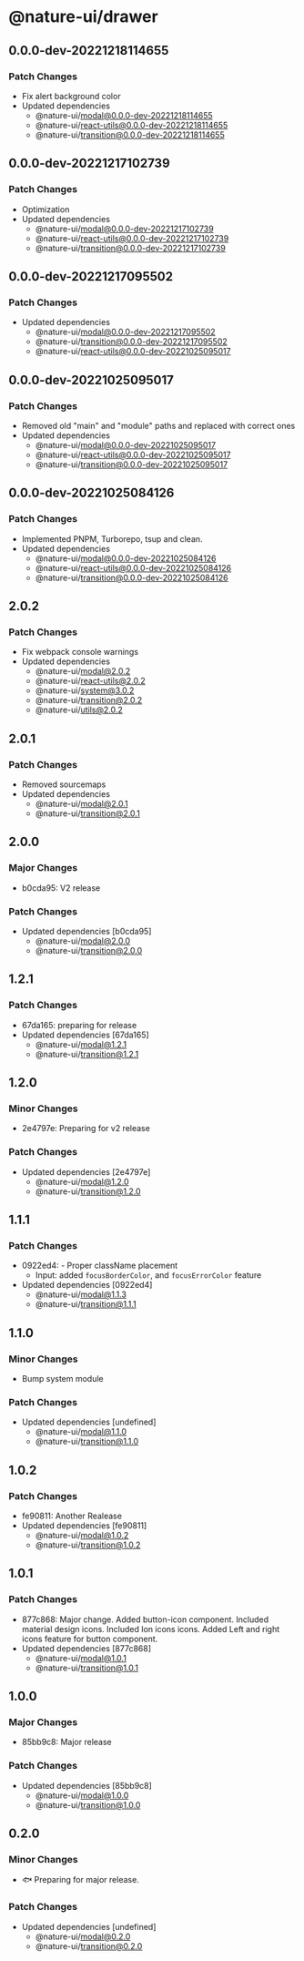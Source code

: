 # @nature-ui/drawer

## 0.0.0-dev-20221218114655

### Patch Changes

- Fix alert background color
- Updated dependencies
  - @nature-ui/modal@0.0.0-dev-20221218114655
  - @nature-ui/react-utils@0.0.0-dev-20221218114655
  - @nature-ui/transition@0.0.0-dev-20221218114655

## 0.0.0-dev-20221217102739

### Patch Changes

- Optimization
- Updated dependencies
  - @nature-ui/modal@0.0.0-dev-20221217102739
  - @nature-ui/react-utils@0.0.0-dev-20221217102739
  - @nature-ui/transition@0.0.0-dev-20221217102739

## 0.0.0-dev-20221217095502

### Patch Changes

- Updated dependencies
  - @nature-ui/modal@0.0.0-dev-20221217095502
  - @nature-ui/transition@0.0.0-dev-20221217095502
  - @nature-ui/react-utils@0.0.0-dev-20221025095017

## 0.0.0-dev-20221025095017

### Patch Changes

- Removed old "main" and "module" paths and replaced with correct ones
- Updated dependencies
  - @nature-ui/modal@0.0.0-dev-20221025095017
  - @nature-ui/react-utils@0.0.0-dev-20221025095017
  - @nature-ui/transition@0.0.0-dev-20221025095017

## 0.0.0-dev-20221025084126

### Patch Changes

- Implemented PNPM, Turborepo, tsup and clean.
- Updated dependencies
  - @nature-ui/modal@0.0.0-dev-20221025084126
  - @nature-ui/react-utils@0.0.0-dev-20221025084126
  - @nature-ui/transition@0.0.0-dev-20221025084126

## 2.0.2

### Patch Changes

- Fix webpack console warnings
- Updated dependencies
  - @nature-ui/modal@2.0.2
  - @nature-ui/react-utils@2.0.2
  - @nature-ui/system@3.0.2
  - @nature-ui/transition@2.0.2
  - @nature-ui/utils@2.0.2

## 2.0.1

### Patch Changes

- Removed sourcemaps
- Updated dependencies
  - @nature-ui/modal@2.0.1
  - @nature-ui/transition@2.0.1

## 2.0.0

### Major Changes

- b0cda95: V2 release

### Patch Changes

- Updated dependencies [b0cda95]
  - @nature-ui/modal@2.0.0
  - @nature-ui/transition@2.0.0

## 1.2.1

### Patch Changes

- 67da165: preparing for release
- Updated dependencies [67da165]
  - @nature-ui/modal@1.2.1
  - @nature-ui/transition@1.2.1

## 1.2.0

### Minor Changes

- 2e4797e: Preparing for v2 release

### Patch Changes

- Updated dependencies [2e4797e]
  - @nature-ui/modal@1.2.0
  - @nature-ui/transition@1.2.0

## 1.1.1

### Patch Changes

- 0922ed4: - Proper className placement
  - Input: added `focusBorderColor`, and `focusErrorColor` feature
- Updated dependencies [0922ed4]
  - @nature-ui/modal@1.1.3
  - @nature-ui/transition@1.1.1

## 1.1.0

### Minor Changes

- Bump system module

### Patch Changes

- Updated dependencies [undefined]
  - @nature-ui/modal@1.1.0
  - @nature-ui/transition@1.1.0

## 1.0.2

### Patch Changes

- fe90811: Another Realease
- Updated dependencies [fe90811]
  - @nature-ui/modal@1.0.2
  - @nature-ui/transition@1.0.2

## 1.0.1

### Patch Changes

- 877c868: Major change. Added button-icon component. Included material design
  icons. Included Ion icons icons. Added Left and right icons feature for button
  component.
- Updated dependencies [877c868]
  - @nature-ui/modal@1.0.1
  - @nature-ui/transition@1.0.1

## 1.0.0

### Major Changes

- 85bb9c8: Major release

### Patch Changes

- Updated dependencies [85bb9c8]
  - @nature-ui/modal@1.0.0
  - @nature-ui/transition@1.0.0

## 0.2.0

### Minor Changes

- 🐟 Preparing for major release.

### Patch Changes

- Updated dependencies [undefined]
  - @nature-ui/modal@0.2.0
  - @nature-ui/transition@0.2.0

